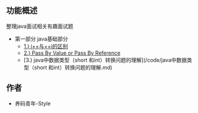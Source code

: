 
## 功能概述

整理java面试相关有趣面试题

* 第一部分 java基础部分
   * [1.) i++与++i的区别](/code/Q1_i++.md)
   * [2.) Pass By Value or Pass By Reference](/code/Q2_PassByValue.md)
   * [3.) java中数据类型（short 和int）转换问题的理解](/code/java中数据类型（short 和int）转换问题的理解.md)

## 作者

- 养码青年-Style




